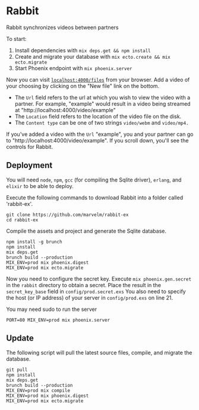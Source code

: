 # Rabbit

Rabbit synchronizes videos between partners

To start:

  1. Install dependencies with `mix deps.get && npm install`
  2. Create and migrate your database with `mix ecto.create && mix ecto.migrate`
  3. Start Phoenix endpoint with `mix phoenix.server`

Now you can visit [`localhost:4000/files`](http://localhost:4000/files) from your browser.
Add a video of your choosing by clicking on the "New file" link on the bottom.


 - The `Url` field refers to the url at which you wish to view the video with a partner.
For example, "example" would result in a video being streamed at "http://localhost:4000/video/example"
 - The `Location` field refers to the location of the video file on the disk.
 - The `Content type` can be one of two strings `video/webm` and `video/mp4.`

If you've added a video with the `Url` "example", you and your partner
can go to "http://localhost:4000/video/example". If you scroll down, you'll see the
controls for Rabbit.

## Deployment
You will need `node`, `npm`, `gcc` (for compiling the Sqlite driver), `erlang`, and `elixir` to be able to deploy.

Execute the following commands to download Rabbit into a folder called 'rabbit-ex'.
```
git clone https://github.com/marvelm/rabbit-ex
cd rabbit-ex
```

Compile the assets and project and generate the Sqlite database.
```
npm install -g brunch
npm install
mix deps.get
brunch build --production
MIX_ENV=prod mix phoenix.digest
MIX_ENV=prod mix ecto.migrate
```

Now you need to configure the secret key. Execute `mix phoenix.gen.secret` in the `rabbit` directory to obtain a secret.
Place the result in the `secret_key_base` field in `config/prod.secret.exs`
You also need to specify the host (or IP address) of your server in `config/prod.exs`
on line 21.


You may need sudo to run the server
```
PORT=80 MIX_ENV=prod mix phoenix.server
```

## Update
The following script will pull the latest source files, compile, and migrate the database.

```
git pull
npm install
mix deps.get
brunch build --production
MIX_ENV=prod mix compile
MIX_ENV=prod mix phoenix.digest
MIX_ENV=prod mix ecto.migrate
```
